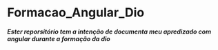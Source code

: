 # Formacao_Angular_Dio

***Ester reporsitório tem a intenção de documenta meu apredizado com angular durante a formação da dio***

